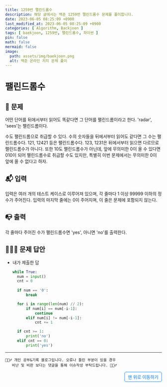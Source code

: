 ```yaml
---
title: 1259번 팰린드롬수
description: 해당 글에서는 백준 1259번 팰린드롬수 문제를 풀이합니다.
date: 2023-06-05 08:25:09 +0900
last_modified_at: 2023-06-05 08:25:09 +0900
categories: [ Algorithm, Backjoon ]
tags: [ baekjoon, 1259번, 팰린드롬수, 파이썬 ]
pin: false
math: false
mermaid: false
image:
  path: assets/img/baekjoon.png
  alt: 백준 온라인 저지 문제 풀이
---
```

    
# 팰린드롬수
## 📃 문제
어떤 단어를 뒤에서부터 읽어도 똑같다면 그 단어를 팰린드롬이라고 한다. 'radar', 'sees'는 팰린드롬이다.

수도 팰린드롬으로 취급할 수 있다. 수의 숫자들을 뒤에서부터 읽어도 같다면 그 수는 팰린드롬수다. 121, 12421 등은 팰린드롬수다. 123, 1231은 뒤에서부터 읽으면 다르므로 팰린드롬수가 아니다. 또한 10도 팰린드롬수가 아닌데, 앞에 무의미한 0이 올 수 있다면 010이 되어 팰린드롬수로 취급할 수도 있지만, 특별히 이번 문제에서는 무의미한 0이 앞에 올 수 없다고 하자.

## 📬 입력
입력은 여러 개의 테스트 케이스로 이루어져 있으며, 각 줄마다 1 이상 99999 이하의 정수가 주어진다. 입력의 마지막 줄에는 0이 주어지며, 이 줄은 문제에 포함되지 않는다.

## 📭 출력
각 줄마다 주어진 수가 팰린드롬수면 'yes', 아니면 'no'를 출력한다.

## 🙆🏻‍♂️ 문제 답안

- 내가 제출한 답
    ```python
    while True:
      num = input()
      cnt = 0
      
      if num == '0':
          break

      for i in range(len(num) // 2):
          if num[i] == num[-i-1]:
              continue
          elif num[i] != num[-i-1]:
              cnt += 1

      if cnt >= 1:
          print('no')
      elif cnt == 0:
          print('yes')
    ```

***

    🙋🏻‍♂️ 개인 공부&기록 블로그입니다. 오류나 틀린 부분이 있을 경우 
       비난 및 비판 보다는 댓글을 통해 이슈작성 부탁드립니다. 🙋🏻‍♂️

<a href="#" style="display: inline-block; padding: 5px 10px; color: #007bff; text-decoration: none; border: 0.5px solid #007bff; border-radius: 5px; float: right;">맨 위로 이동하기</a>